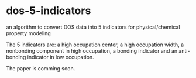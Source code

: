 # dos-5-indicators
an algorithm to convert DOS data into 5 indicators for physical/chemical property modeling

The 5 indicators are: a high occupation center, a high occupation width, a nonbonding component in high occupation, a bonding indicator and an anti-bonding indicator in low occupation.

The paper is comming soon.
